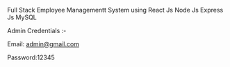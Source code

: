 Full Stack Employee Managementt System using React Js Node Js Express Js MySQL

Admin Credentials :-

Email: admin@gmail.com

Password:12345
